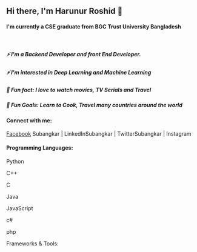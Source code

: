 <h2>Hi there, I'm Harunur Roshid 👋</h1>
<h4>I'm currently a CSE graduate from BGC Trust University Bangladesh</h3>
<br/>

<h5>⚡ I'm a Backend Developer and front End Developer.</h5>
<h5>⚡ I'm interested in Deep Learning and Machine Learning</h5>
<h5>👯 Fun fact: I love to watch movies, TV Serials and Travel</h5>
<h5>🥅 Fun Goals: Learn to Cook, Travel many countries around the world</h5>
<h4>Connect with me:</h4>
<a href="https://www.facebook.com/abdullahaltushar1212">Facebook</a>
Subangkar | LinkedInSubangkar | TwitterSubangkar | Instagram


<!---
abdullahaltushar/abdullahaltushar is a ✨ special ✨ repository because its `README.md` (this file) appears on your GitHub profile.
You can click the Preview link to take a look at your changes.
--->

<h4>Programming Languages:</h4>
<p>Python</p> <p>C++</p> <p>C</P> <p>Java</p> <p>JavaScript</P> <p>c#</p> <p>php</p> 
Frameworks & Tools:



                    
                        
                    
